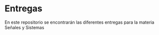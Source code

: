 # Entregas
En este repositorio se encontrarán las diferentes entregas para la materia Señales y Sistemas

